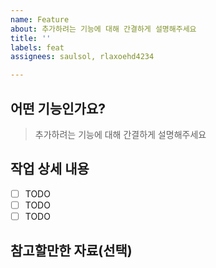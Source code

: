```yaml
---
name: Feature
about: 추가하려는 기능에 대해 간결하게 설명해주세요
title: ''
labels: feat
assignees: saulsol, rlaxoehd4234

---
```


## 어떤 기능인가요?

> 추가하려는 기능에 대해 간결하게 설명해주세요

## 작업 상세 내용

- [ ] TODO
- [ ] TODO
- [ ] TODO

## 참고할만한 자료(선택)
